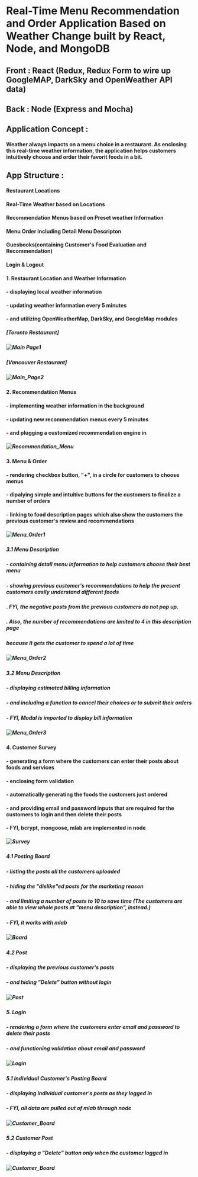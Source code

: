 # Real-Time Menu Recommendation and Order Application Based on Weather Change built by React, Node, and MongoDB

## Front : React (Redux, Redux Form to wire up GoogleMAP, DarkSky and OpenWeather API data)
## Back : Node (Express and Mocha)

## Application Concept :
#### Weather always impacts on a menu choice in a restaurant. As enclosing this real-time weather information, the application helps customers intuitively choose and order their favorit foods in a bit.

## App Structure :
#### Restaurant Locations
#### Real-Time Weather based on Locations
#### Recommendation Menus based on Preset weather Information
#### Menu Order including Detail Menu Descripton 
#### Guesbooks(containing Customer's Food Evaluation and Recommendation)
#### Login & Logout

#### 1. Restaurant Location and Weather Information
####      - displaying local weather information 
####      - updating weather information every 5 minutes 
####      - and utilizing OpenWeatherMap, DarkSky, and GoogleMap modules
##### [Toronto Restaurant]
##### ![Main Page1](weather_t.PNG)
##### [Vancouver Restaurant]
##### ![Main_Page2](weather_v.PNG)
#### 2. Recommendatiion Menus  
####      - implementing weather information in the background
####      - updating new recommendation menus every 5 minutes
####      - and plugging a customized recommendation engine in
##### ![Recommendation_Menu](menu_recommendation.PNG)
#### 3. Menu & Order  
####      - rendering checkbox button, "+", in a circle for customers to choose menus
####      - dipalying simple and intuitive buttons for the customers to finalize a number of orders
####      - linking to food description pages which also show the customers the previous customer's review and recommendations
##### ![Menu_Order1](menu_order.PNG)
##### 3.1 Menu Description
#####     - containing detail menu information to help customers choose their best menu
#####     - showing previous customer's recommendations to help the present customers easily understand different foods
#####       . FYI, the negative posts from the previous customers do not pop up. 
#####       . Also, the number of recommendations are limited to 4 in this description page
#####          because it gets the customer to spend a lot of time
##### ![Menu_Order2](menu_desc.PNG)
##### 3.2 Menu Description
#####     - displaying estimated billing information 
#####     - and including a function to cancel their choices or to submit their orders
#####     - FYI, Modal is imported to display bill information
##### ![Menu_Order3](bill.PNG)
#### 4. Customer Survey  
####      - generating a form where the customers can enter their posts about foods and services
####      - enclosing form validation
####      - automatically generating the foods the customers just ordered
####      - and providing email and password inputs that are required for the customers to login and then delete their posts
####      - FYI, bcrypt, mongoose, mlab are implemented in node
##### ![Survey](survey.PNG)
##### 4.1 Posting Board
#####     - listing the posts all the customers uploaded 
#####     - hiding the "dislike"ed posts for the marketing reason
#####     - and limiting a number of posts to 10 to save time (The customers are able to view whole posts at "menu description", instead.)
#####     - FYI, it works with mlab 
##### ![Board](board.PNG)
##### 4.2 Post
#####     - displaying the previous customer's posts 
#####     - and hiding "Delete" button without login
##### ![Post](post.PNG)
##### 5. Login
#####     - rendering a form where the customers enter email and password to delete their posts 
#####     - and functioning validation about email and password
##### ![Login](find_post.PNG)
##### 5.1 Individual Customer's Posting Board
#####     - displaying individual customer's posts as they logged in
#####     - FYI, all data are pulled out of mlab through node
##### ![Customer_Board](customer_board.PNG)
##### 5.2 Customer Post
#####     - displaying a "Delete" button only when the customer logged in 
##### ![Customer_Board](customer_post.PNG)






